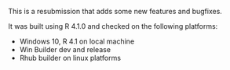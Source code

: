 This is a resubmission that adds some new features and bugfixes. 

It was built using R 4.1.0 and checked on the following platforms: 

- Windows 10, R 4.1 on local machine
- Win Builder dev and release
- Rhub builder on linux platforms
